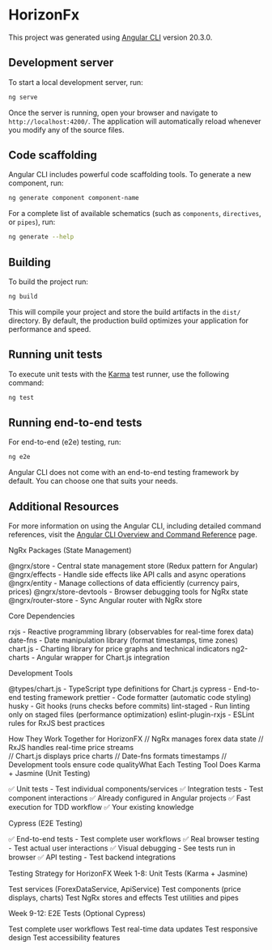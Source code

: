 # HorizonFx

This project was generated using [Angular CLI](https://github.com/angular/angular-cli) version 20.3.0.

## Development server

To start a local development server, run:

```bash
ng serve
```

Once the server is running, open your browser and navigate to `http://localhost:4200/`. The application will automatically reload whenever you modify any of the source files.

## Code scaffolding

Angular CLI includes powerful code scaffolding tools. To generate a new component, run:

```bash
ng generate component component-name
```

For a complete list of available schematics (such as `components`, `directives`, or `pipes`), run:

```bash
ng generate --help
```

## Building

To build the project run:

```bash
ng build
```

This will compile your project and store the build artifacts in the `dist/` directory. By default, the production build optimizes your application for performance and speed.

## Running unit tests

To execute unit tests with the [Karma](https://karma-runner.github.io) test runner, use the following command:

```bash
ng test
```

## Running end-to-end tests

For end-to-end (e2e) testing, run:

```bash
ng e2e
```

Angular CLI does not come with an end-to-end testing framework by default. You can choose one that suits your needs.

## Additional Resources

For more information on using the Angular CLI, including detailed command references, visit the [Angular CLI Overview and Command Reference](https://angular.dev/tools/cli) page.

NgRx Packages (State Management)

@ngrx/store - Central state management store (Redux pattern for Angular)
@ngrx/effects - Handle side effects like API calls and async operations
@ngrx/entity - Manage collections of data efficiently (currency pairs, prices)
@ngrx/store-devtools - Browser debugging tools for NgRx state
@ngrx/router-store - Sync Angular router with NgRx store

Core Dependencies

rxjs - Reactive programming library (observables for real-time forex data)
date-fns - Date manipulation library (format timestamps, time zones)
chart.js - Charting library for price graphs and technical indicators
ng2-charts - Angular wrapper for Chart.js integration

Development Tools

@types/chart.js - TypeScript type definitions for Chart.js
cypress - End-to-end testing framework
prettier - Code formatter (automatic code styling)
husky - Git hooks (runs checks before commits)
lint-staged - Run linting only on staged files (performance optimization)
eslint-plugin-rxjs - ESLint rules for RxJS best practices

How They Work Together for HorizonFX
// NgRx manages forex data state
// RxJS handles real-time price streams  
// Chart.js displays price charts
// Date-fns formats timestamps
// Development tools ensure code qualityWhat Each Testing Tool Does
Karma + Jasmine (Unit Testing)

✅ Unit tests - Test individual components/services
✅ Integration tests - Test component interactions
✅ Already configured in Angular projects
✅ Fast execution for TDD workflow
✅ Your existing knowledge

Cypress (E2E Testing)

✅ End-to-end tests - Test complete user workflows
✅ Real browser testing - Test actual user interactions
✅ Visual debugging - See tests run in browser
✅ API testing - Test backend integrations

Testing Strategy for HorizonFX
Week 1-8: Unit Tests (Karma + Jasmine)

Test services (ForexDataService, ApiService)
Test components (price displays, charts)
Test NgRx stores and effects
Test utilities and pipes

Week 9-12: E2E Tests (Optional Cypress)

Test complete user workflows
Test real-time data updates
Test responsive design
Test accessibility features
